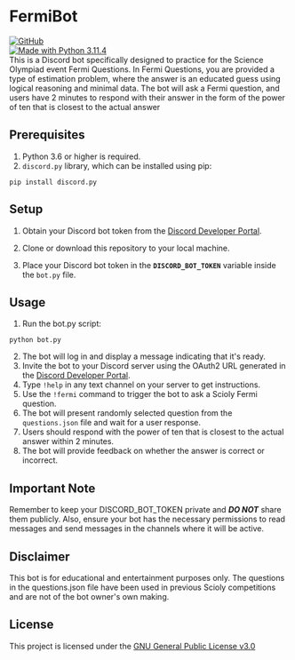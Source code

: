 # FermiBot

<a href="https://github.com/Nosma2520/FermiBot/blob/master/LICENSE">
    <img alt="GitHub" src="https://img.shields.io/github/license/Nosma2520/FermiBot">
  </a>
  <br/>
<a href="https://www.python.org/downloads/">
    <img src="https://img.shields.io/badge/Made%20With-Python%203.11.4-blue.svg?style=for-the-badge&logo=Python" alt="Made with Python 3.11.4">
  </a>     
  
  

   <br/>
This is a Discord bot specifically designed to practice for the Science Olympiad event Fermi Questions. In Fermi Questions, you are provided a type of estimation problem, where the answer is an educated guess using logical reasoning and minimal data. The bot will ask a Fermi question, and users have 2 minutes to respond with their answer in the form of the power of ten that is closest to the actual answer

## Prerequisites
1. Python 3.6 or higher is required.
2. `discord.py` library, which can be installed using pip:
```
pip install discord.py
```
## Setup
1. Obtain your Discord bot token from the [Discord Developer Portal](https://discord.com/developers/applications).

2. Clone or download this repository to your local machine.

3. Place your Discord bot token in the **`DISCORD_BOT_TOKEN`** variable inside the `bot.py` file.

## Usage
1. Run the bot.py script:
```
python bot.py
```
2. The bot will log in and display a message indicating that it's ready.
3. Invite the bot to your Discord server using the OAuth2 URL generated in the [Discord Developer Portal](https://discord.com/developers/applications).
4. Type `!help` in any text channel on your server to get instructions.
5. Use the `!fermi` command to trigger the bot to ask a Scioly Fermi question.
6. The bot will present randomly selected question from the `questions.json` file and wait for a user response.
7. Users should respond with the power of ten that is closest to the actual answer within 2 minutes.
8. The bot will provide feedback on whether the answer is correct or incorrect.

## Important Note

Remember to keep your DISCORD_BOT_TOKEN private and ***DO NOT*** share them publicly. Also, ensure your bot has the necessary permissions to read messages and send messages in the channels where it will be active.

## Disclaimer
This bot is for educational and entertainment purposes only. The questions in the questions.json file have been used in previous Scioly competitions and are not of the bot owner's own making.

## License
This project is licensed under the [GNU General Public License v3.0](https://github.com/Nosma2520/FermiBot/blob/main/LICENSE)
